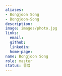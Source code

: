 ```yaml
---
aliases:
- Bongjoon Song
- Bongjoon-Song
description: 
image: images/photo.jpg
links:
  email: 
  github: 
  linkedin: 
  home-page: 
name: Bongjoon Song
role: master
status: 졸업
---
```

